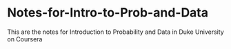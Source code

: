 # Notes-for-Intro-to-Prob-and-Data
This are the notes for Introduction to Probability and Data in Duke University on Coursera
